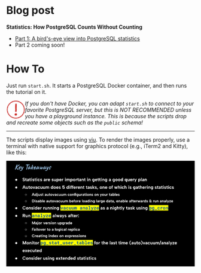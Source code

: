 # Blog post

**Statistics: How PostgreSQL Counts Without Counting**

* [Part 1: A bird's-eye view into PostgreSQL statistics](https://traderepublic.substack.com/p/statistics-how-postgresql-counts)
* Part 2 coming soon!

# How To

Just run `start.sh`. It starts a PostgreSQL Docker container, and then runs the tutorial on it.

<img align="left" src="./img/exclamation.png" width="50">
<i>If you don't have Docker, you can adapt <code>start.sh</code> to connect to your favorite PostgreSQL server, but this is NOT
RECOMMENDED unless you have a playground instance. This is because the scripts drop and recreate some objects such as
the <code>public</code> schema!</i>

----

The scripts display images using [viu](https://github.com/atanunq/viu). To render the images properly, use a terminal
with native support for graphics protocol (e.g., iTerm2 and Kitty), like this:

![Key Takeaways](./img/key_takeaways.png)
